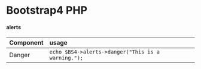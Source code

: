 # Bootstrap4 PHP


#### alerts

| Component         | usage                                                  |
|:------------------|:-------------------------------------------------------|
| Danger            | ```echo $BS4->alerts->danger("This is a warning.");``` |
